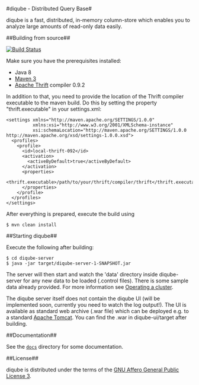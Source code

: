 #diqube - Distributed Query Base#

diqube is a fast, distributed, in-memory column-store which enables you to analyze large amounts of read-only data
easily. 

##Building from source##

[![Build Status](http://build.diqube.org/buildStatus/icon?job=diqube)](http://build.diqube.org)

Make sure you have the prerequisites installed:

 * Java 8
 * [Maven 3][1]
 * [Apache Thrift][2] compiler 0.9.2

In addition to that, you need to provide the location of the Thrift compiler executable to the maven build. Do this by
setting the property "thrift.executable" in your settings.xml:

    <settings xmlns="http://maven.apache.org/SETTINGS/1.0.0"  
              xmlns:xsi="http://www.w3.org/2001/XMLSchema-instance" 
              xsi:schemaLocation="http://maven.apache.org/SETTINGS/1.0.0 http://maven.apache.org/xsd/settings-1.0.0.xsd">
      <profiles>
        <profile>
          <id>local-thrift-092</id>
          <activation>
            <activeByDefault>true</activeByDefault>
          </activation>
          <properties>
            <thrift.executable>/path/to/your/thrift/compiler/thrift</thrift.executable>
          </properties>
        </profile>
      </profiles>
    </settings>

After everything is prepared, execute the build using

    $ mvn clean install

##Starting diqube##

Execute the following after building:

    $ cd diqube-server
    $ java -jar target/diqube-server-1-SNAPSHOT.jar

The server will then start and watch the 'data' directory inside diqube-server for any new data to be loaded (.control
files). There is some sample data already provided. For more information see [Operating a cluster](/docs/OperatingCluster.md).

The diqube server itself does not contain the diqube UI (will be implemented soon, currently you need to watch the log
output!). The UI is available as standard web archive (.war file) which can be deployed e.g. to a standard 
[Apache Tomcat][3]. You can find the .war in diqube-ui/target after building.

##Documentation##

See the  [`docs`](/docs) directory for some documentation.

##License##

diqube is distributed under the terms of the [GNU Affero General Public License 3][4].

[1]: https://maven.apache.org
[2]: https://thrift.apache.org
[3]: https://tomcat.apache.org
[4]: http://www.gnu.org/licenses/agpl-3.0.html